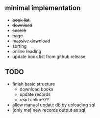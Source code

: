 ## minimal implementation
- ~~book list~~
- ~~download~~
- ~~search~~
- ~~page~~
- ~~massive download~~
- sorting
- online reading
- update book list from github release

## TODO
- finish basic structure
    - download books
    - update records
    - read online???
- allow manual update db by uploading sql
- (only me) new records output as sql